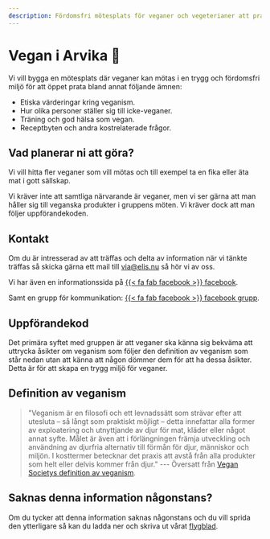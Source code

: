 ```yaml
---
description: Fördomsfri mötesplats för veganer och vegeterianer att prata om etiska värderingar, receptbyten, träning, hälsa med mera.
---
```

# Vegan i Arvika 🌱
Vi vill bygga en mötesplats där veganer kan mötas i en trygg och
fördomsfri miljö för att öppet prata bland annat följande ämnen:
 - Etiska värderingar kring veganism.
 - Hur olika personer ställer sig till icke-veganer.
 - Träning och god hälsa som vegan.
 - Receptbyten och andra kostrelaterade frågor.

## Vad planerar ni att göra?
Vi vill hitta fler veganer som vill mötas och till exempel ta en fika
eller äta mat i gott sällskap.

Vi kräver inte att samtliga närvarande är veganer, men vi ser gärna
att man håller sig till veganska produkter i gruppens möten. Vi kräver
dock att man följer uppförandekoden.

## Kontakt
Om du är intresserad av att träffas och delta av information när vi
tänkte träffas så skicka gärna ett mail till
[via@elis.nu](mailto:via@elis.nu?subject=Intresserad%20vegan%20i%20Arvika%20🌱)
så hör vi av oss.

Vi har även en informationssida på [{{< fa fab facebook >}} facebook](https://www.facebook.com/veganiarvika).

Samt en grupp för kommunikation: [{{< fa fab facebook >}} facebook grupp](https://www.facebook.com/groups/veganiarvika).

## Uppförandekod
Det primära syftet med gruppen är att veganer ska känna sig bekväma
att uttrycka åsikter om veganism som följer den definition av veganism
som står nedan utan att känna att någon dömmer dem för att ha dessa
åsikter. Detta är för att skapa en trygg miljö för veganer.

## Definition av veganism
> "Veganism är en filosofi och ett levnadssätt som strävar efter att
> utesluta – så långt som praktiskt möjligt – detta innefattar alla
> former av exploatering och utnyttjande av djur för mat, kläder eller
> något annat syfte. Målet är även att i förlängningen främja
> utveckling och användning av djurfria alternativ till förmån för
> djur, människor och miljön. I kosttermer betecknar det praxis att
> avstå från alla produkter som helt eller delvis kommer från djur."
> --- Översatt från [Vegan Societys definition av
> veganism](https://www.vegansociety.com/go-vegan/definition-veganism).

## Saknas denna information någonstans?
Om du tycker att denna information saknas någonstans och du vill
sprida den ytterligare så kan du ladda ner och skriva ut vårat
[flygblad](./flyer.pdf).
